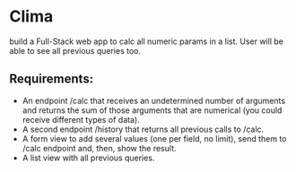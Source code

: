 # Clima

build a Full-Stack web app to calc all numeric params in a list. User will be able to see all previous queries too.

## Requirements:

- An endpoint /calc that receives an undetermined number of arguments and returns the sum of those arguments that are numerical (you could receive different types of data).
- A second endpoint /history that returns all previous calls to /calc.
- A form view to add several values (one per field, no limit), send them to /calc endpoint and, then, show the result.
- A list view with all previous queries.

